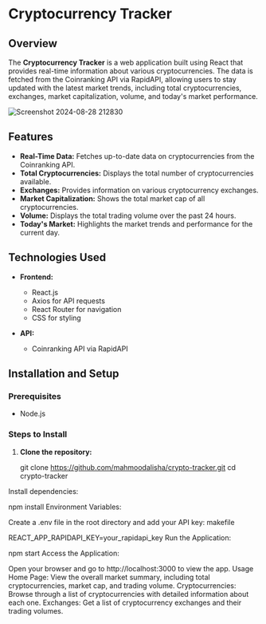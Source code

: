 # Cryptocurrency Tracker

## Overview

The **Cryptocurrency Tracker** is a web application built using React that provides real-time information about various cryptocurrencies. The data is fetched from the Coinranking API via RapidAPI, allowing users to stay updated with the latest market trends, including total cryptocurrencies, exchanges, market capitalization, volume, and today's market performance.

![Screenshot 2024-08-28 212830](https://github.com/user-attachments/assets/937ce9f8-29e8-420d-8152-e47063e3106a)


## Features

- **Real-Time Data:** Fetches up-to-date data on cryptocurrencies from the Coinranking API.
- **Total Cryptocurrencies:** Displays the total number of cryptocurrencies available.
- **Exchanges:** Provides information on various cryptocurrency exchanges.
- **Market Capitalization:** Shows the total market cap of all cryptocurrencies.
- **Volume:** Displays the total trading volume over the past 24 hours.
- **Today's Market:** Highlights the market trends and performance for the current day.

## Technologies Used

- **Frontend:**
  - React.js
  - Axios for API requests
  - React Router for navigation
  - CSS for styling

- **API:**
  - Coinranking API via RapidAPI

## Installation and Setup

### Prerequisites

- Node.js

### Steps to Install

1. **Clone the repository:**
   
   git clone https://github.com/mahmoodalisha/crypto-tracker.git
   cd crypto-tracker

Install dependencies:

npm install
Environment Variables:

Create a .env file in the root directory and add your API key:
makefile

REACT_APP_RAPIDAPI_KEY=your_rapidapi_key
Run the Application:


npm start
Access the Application:

Open your browser and go to http://localhost:3000 to view the app.
Usage
Home Page: View the overall market summary, including total cryptocurrencies, market cap, and trading volume.
Cryptocurrencies: Browse through a list of cryptocurrencies with detailed information about each one.
Exchanges: Get a list of cryptocurrency exchanges and their trading volumes.
